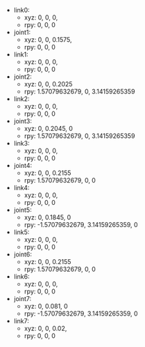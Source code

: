- link0:
    - xyz: 0, 0, 0,
    - rpy: 0, 0, 0
- joint1:
    - xyz: 0, 0, 0.1575,
    - rpy: 0, 0, 0
- link1:
    - xyz: 0, 0, 0,
    - rpy: 0, 0, 0
- joint2:
    - xyz: 0, 0, 0.2025
    - rpy: 1.57079632679, 0, 3.14159265359
- link2:
    - xyz: 0, 0, 0,
    - rpy: 0, 0, 0
- joint3:
    - xyz: 0, 0.2045, 0
    - rpy: 1.57079632679, 0, 3.14159265359
- link3:
    - xyz: 0, 0, 0,
    - rpy: 0, 0, 0
- joint4:
    - xyz: 0, 0, 0.2155
    - rpy: 1.57079632679, 0, 0
- link4:
    - xyz: 0, 0, 0,
    - rpy: 0, 0, 0
- joint5:
    - xyz: 0, 0.1845, 0
    - rpy: -1.57079632679, 3.14159265359, 0
- link5:
    - xyz: 0, 0, 0,
    - rpy: 0, 0, 0
- joint6:
    - xyz: 0, 0, 0.2155
    - rpy: 1.57079632679, 0, 0
- link6:
    - xyz: 0, 0, 0,
    - rpy: 0, 0, 0
- joint7:
    - xyz: 0, 0.081, 0
    - rpy: -1.57079632679, 3.14159265359, 0
- link7:
    - xyz: 0, 0, 0.02,
    - rpy: 0, 0, 0







